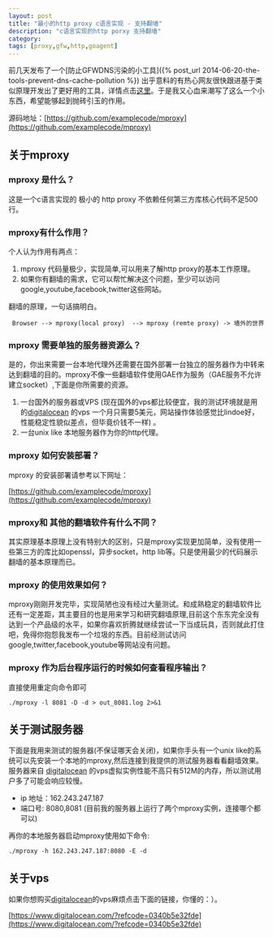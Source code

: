 ```yaml
---
layout: post
title: "最小的http proxy c语言实现 - 支持翻墙"
description: "c语言实现的http porxy 支持翻墙"
category: 
tags: [proxy,gfw,http,goagent]
---
```



前几天发布了一个[防止GFWDNS污染的小工具]({% post_url  2014-06-20-the-tools-prevent-dns-cache-pollution %}) 出乎意料的有热心网友很快跟进基于类似原理开发出了更好用的工具，详情点击[这里](http://www.v2ex.com/t/118913#reply123)。于是我又心血来潮写了这么一个小东西，希望能够起到抛砖引玉的作用。

源码地址：[https://github.com/examplecode/mproxy](https://github.com/examplecode/mproxy)

## 关于mproxy

### mproxy 是什么？

这是一个c语言实现的 极小的 http proxy 不依赖任何第三方库核心代码不足500行。


### mproxy有什么作用？

个人认为作用有两点：

1. mproxy 代码量极少，实现简单,可以用来了解http proxy的基本工作原理。
2. 如果你有翻墙的需求，它可以帮忙解决这个问题，至少可以访问google,youtube,facebook,twitter这些网站。

翻墙的原理，一句话搞明白。

     Browser --> mproxy(local proxy)  --> mproxy (remte proxy) -> 墙外的世界

### mproxy 需要单独的服务器资源么？

是的，你出来需要一台本地代理外还需要在国外部署一台独立的服务器作为中转来达到翻墙的目的。mproxy不像一些翻墙软件使用GAE作为服务（GAE服务不允许建立socket）,下面是你所需要的资源。

1. 一台国外的服务器或VPS (现在国外的vps都比较便宜，我的测试环境就是用的[digitalocean](https://www.digitalocean.com/?refcode=0340b5e32fde) 的vps 一个月只需要5美元，网站操作体验感觉比lindoe好，性能稳定性貌似差点，但毕竟价钱不一样) 。
2. 一台unix like 本地服务器作为你的http代理。

### mproxy 如何安装部署？

mproxy 的安装部署请参考以下网址：

[https://github.com/examplecode/mproxy](https://github.com/examplecode/mproxy)

### mproxy和 其他的翻墙软件有什么不同？

其实原理基本原理上没有特别大的区别，只是mproxy实现更加简单，没有使用一些第三方的库比如openssl，异步socket，http lib等。只是使用最少的代码展示翻墙的基本原理而已。

### mproxy 的使用效果如何？

mproxy刚刚开发完毕，实现简陋也没有经过大量测试。和成熟稳定的翻墙软件比还有一定差距，其主要目的也是用来学习和研究翻墙原理,目前这个东东完全没有达到一个产品级的水平，如果你喜欢折腾就继续尝试一下当成玩具，否则就此打住吧，免得你抱怨我发布一个垃圾的东西。目前经测试访问google,twitter,facebook,youtube等网站没有问题。

### mproxy 作为后台程序运行的时候如何查看程序输出？

直接使用重定向命令即可

    ./mproxy -l 8081 -D -d > out_8081.log 2>&1


## 关于测试服务器 

下面是我用来测试的服务器(不保证哪天会关闭)，如果你手头有一个unix like的系统可以先安装一个本地的mproxy,然后连接到我提供的测试服务器看看翻墙效果。服务器来自 [digitalocean](https://www.digitalocean.com/?refcode=0340b5e32fde) 的vps虚拟实例性能不高只有512M的内存，所以测试用户多了可能会响应较慢。

- ip 地址：162.243.247.187
- 端口号: 8080,8081 (目前我的服务器上运行了两个mproxy实例，连接哪个都可以)

再你的本地服务器启动mproxy使用如下命令:
    
    ./mproxy -h 162.243.247.187:8080 -E -d


## 关于vps 

如果你想购买[digitalocean](https://www.digitalocean.com/?refcode=0340b5e32fde)的vps麻烦点击下面的链接，你懂的：）。

[https://www.digitalocean.com/?refcode=0340b5e32fde](https://www.digitalocean.com/?refcode=0340b5e32fde)

